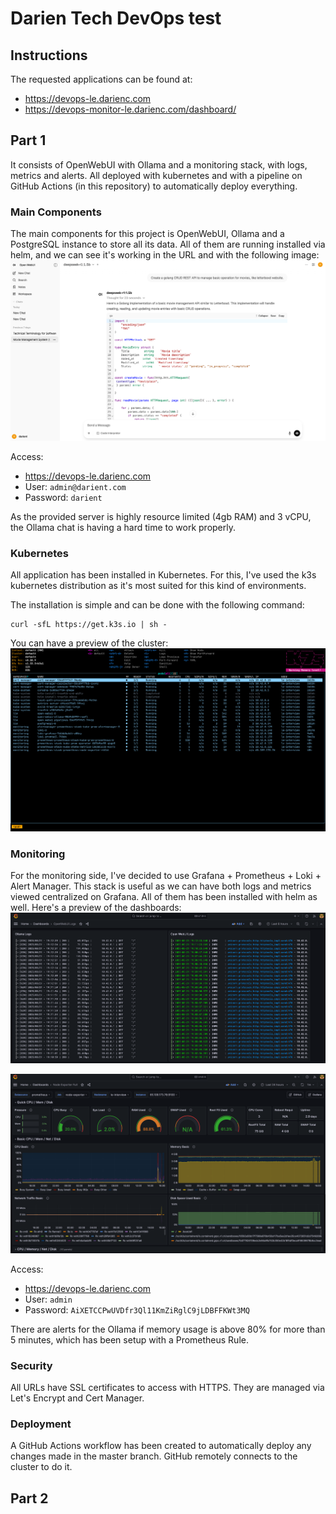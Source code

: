 # Darien Tech DevOps test

## Instructions
The requested applications can be found at:
* https://devops-le.darienc.com
* https://devops-monitor-le.darienc.com/dashboard/

## Part 1
It consists of OpenWebUI with Ollama and a monitoring stack, with logs, metrics and alerts. All deployed with kubernetes and with a pipeline on GitHub Actions (in this repository) to automatically deploy everything.

### Main Components
The main components for this project is OpenWebUI, Ollama and a PostgreSQL instance to store all its data. All of them are running installed via helm, and we can see it's working in the URL and with the following image:
![openwebui](imgs/openwebui.png)

Access:
* https://devops-le.darienc.com
* User: `admin@darient.com`
* Password: `darient`

As the provided server is highly resource limited (4gb RAM) and 3 vCPU, the Ollama chat is having a hard time to work properly.

### Kubernetes
All application has been installed in Kubernetes. For this, I've used the k3s kubernetes distribution as it's most suited for this kind of environments.

The installation is simple and can be done with the following command:
```
curl -sfL https://get.k3s.io | sh -
```
You can have a preview of the cluster:
![k9s](imgs/k9s.png)

### Monitoring
For the monitoring side, I've decided to use Grafana + Prometheus + Loki + Alert Manager. This stack is useful as we can have both logs and metrics viewed centralized on Grafana. All of them has been installed with helm as well. Here's a preview of the dashboards:
![dash-logs](imgs/dash-logs.png)

![dash-node-exporter](imgs/dash-node-exporter.png)

Access:
* https://devops-le.darienc.com
* User: `admin`
* Password: `AiXETCCPwUVDfr3Ql11KmZiRglC9jLDBFFKWt3MQ`

There are alerts for the Ollama if memory usage is above 80% for more than 5 minutes, which has been setup with a Prometheus Rule.

### Security
All URLs have SSL certificates to access with HTTPS. They are managed via Let's Encrypt and Cert Manager.

### Deployment
A GitHub Actions workflow has been created to automatically deploy any changes made in the master branch. GitHub remotely connects to the cluster to do it.


## Part 2
